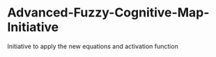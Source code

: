 # Advanced-Fuzzy-Cognitive-Map-Initiative
Initiative to apply the new equations and activation function
